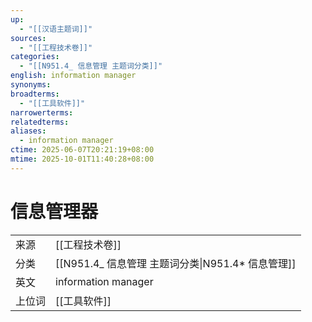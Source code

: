 ```yaml
---
up:
  - "[[汉语主题词]]"
sources:
  - "[[工程技术卷]]"
categories:
  - "[[N951.4_ 信息管理 主题词分类]]"
english: information manager
synonyms:
broadterms:
  - "[[工具软件]]"
narrowerterms:
relatedterms:
aliases:
  - information manager
ctime: 2025-06-07T20:21:19+08:00
mtime: 2025-10-01T11:40:28+08:00
---
```


# 信息管理器

| | |
| --- | --- |
| 来源 | [[工程技术卷]]|
| 分类 | [[N951.4_ 信息管理 主题词分类\|N951.4* 信息管理]]|
| 英文 | information manager |
| 上位词 | [[工具软件]]|
